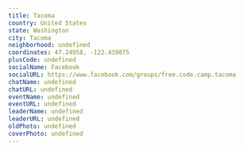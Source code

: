 ```yaml
---
title: Tacoma
country: United States
state: Washington
city: Tacoma
neighborhood: undefined
coordinates: 47.24958, -122.439875
plusCode: undefined
socialName: Facebook
socialURL: https://www.facebook.com/groups/free.code.camp.tacoma
chatName: undefined
chatURL: undefined
eventName: undefined
eventURL: undefined
leaderName: undefined
leaderURL: undefined
oldPhoto: undefined
coverPhoto: undefined
---
```

